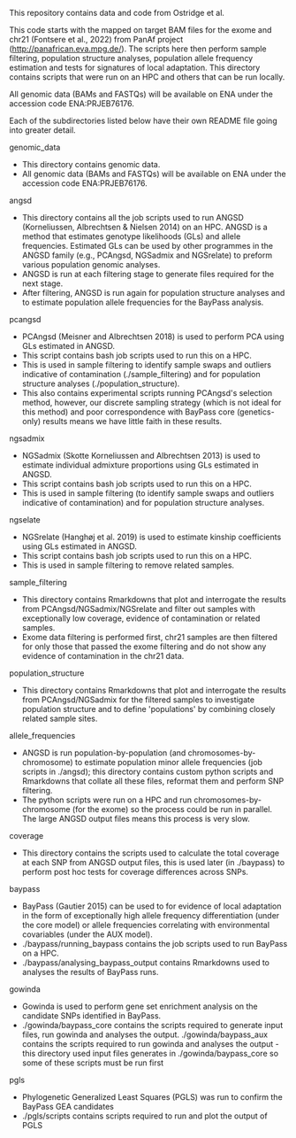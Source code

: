 This repository contains data and code from Ostridge et al. 

This code starts with the mapped on target BAM files for the exome and chr21 (Fontsere et al., 2022) from PanAf project 
(http://panafrican.eva.mpg.de/). The scripts here then perform sample filtering, population structure analyses, population allele 
frequency estimation and tests for signatures of local adaptation. This directory contains scripts that were run on an HPC and 
others that can be run locally.

All genomic data (BAMs and FASTQs) will be available on ENA under the accession code ENA:PRJEB76176.

Each of the subdirectories listed below have their own README file going into greater detail.

genomic_data
- This directory contains genomic data.
- All genomic data (BAMs and FASTQs) will be available on ENA under the accession code ENA:PRJEB76176.

angsd
- This directory contains all the job scripts used to run ANGSD (Korneliussen, Albrechtsen & Nielsen 2014) on an HPC. ANGSD is 
a method that estimates genotype likelihoods (GLs) and allele frequencies. Estimated GLs can be used by other programmes in the ANGSD 
family (e.g., PCAngsd, NGSadmix and NGSrelate) to preform various population genomic analyses.
- ANGSD is run at each filtering stage to generate files required for the next stage.
- After filtering, ANGSD is run again for population structure analyses and to estimate population allele frequencies for the 
BayPass analysis.

pcangsd
- PCAngsd (Meisner and Albrechtsen 2018) is used to perform PCA using GLs estimated in ANGSD. 
- This script contains bash job scripts used to run this on a HPC.
- This is used in sample filtering to identify sample swaps and outliers indicative of contamination (./sample_filtering) and 
for population structure analyses (./population_structure).
- This also contains experimental scripts running PCAngsd's selection method, however, our discrete sampling strategy (which is not ideal for this method) and poor correspondence with BayPass core (genetics-only) results means we have little faith in these results. 

ngsadmix
- NGSadmix (Skotte Korneliussen and Albrechtsen 2013) is used to estimate individual admixture proportions using GLs estimated 
in ANGSD. 
- This script contains bash job scripts used to run this on a HPC.
- This is used in sample filtering (to identify sample swaps and outliers indicative of contamination) and for population 
structure analyses.

ngselate
- NGSrelate (Hanghøj et al. 2019) is used to estimate kinship coefficients using GLs estimated in ANGSD. 
- This script contains bash job scripts used to run this on a HPC.
- This is used in sample filtering to remove related samples.

sample_filtering
- This directory contains Rmarkdowns that plot and interrogate the results from PCAngsd/NGSadmix/NGSrelate and filter out 
samples with exceptionally low coverage, evidence of contamination or related samples.
- Exome data filtering is performed first, chr21 samples are then filtered for only those that passed the exome filtering and 
do not show any evidence of contamination in the chr21 data.

population_structure
- This directory contains Rmarkdowns that plot and interrogate the results from PCAngsd/NGSadmix for the filtered samples to 
investigate population structure and to define 'populations' by combining closely related sample sites.

allele_frequencies
- ANGSD is run population-by-population (and chromosomes-by-chromosome) to estimate population minor allele frequencies (job 
scripts in ./angsd); this directory contains custom python scripts and Rmarkdowns that collate all these files, reformat them and 
perform SNP filtering.
- The python scripts were run on a HPC and run chromosomes-by-chromosome (for the exome) so the process could be run in 
parallel. The large ANGSD output files means this process is very slow.

coverage
- This directory contains the scripts used to calculate the total coverage at each SNP from ANGSD output files, this is used 
later (in ./baypass) to perform post hoc tests for coverage differences across SNPs.

baypass
- BayPass (Gautier 2015) can be used to for evidence of local adaptation in the form of exceptionally high allele frequency 
differentiation (under the core model) or allele frequencies correlating with environmental covariables (under the AUX model).
- ./baypass/running_baypass contains the job scripts used to run BayPass on a HPC.
- ./baypass/analysing_baypass_output contains Rmarkdowns used to analyses the results of BayPass runs.

gowinda
- Gowinda is used to perform gene set enrichment analysis on the candidate SNPs identified in BayPass.
- ./gowinda/baypass_core contains the scripts required to generate input files, run gowinda and analyses the output. 
./gowinda/baypass_aux contains the scripts required to run gowinda and analyses the output - this directory used input files generates 
in ./gowinda/baypass_core so some of these scripts must be run first

pgls
- Phylogenetic Generalized Least Squares (PGLS) was run to confirm the BayPass GEA candidates
- ./pgls/scripts contains scripts required to run and plot the output of PGLS


